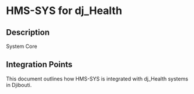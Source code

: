 # HMS-SYS for dj_Health

## Description

System Core

## Integration Points

This document outlines how HMS-SYS is integrated with dj_Health systems in Djibouti.
